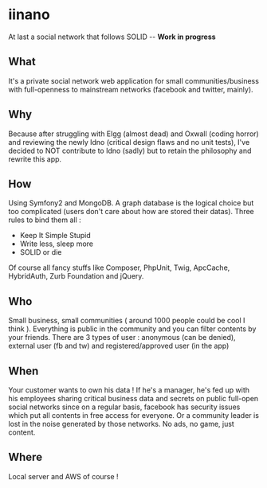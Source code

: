 # iinano
At last a social network that follows SOLID -- **Work in progress**

## What
It's a private social network web application for small communities/business
with full-openness to mainstream networks (facebook and twitter, mainly).

## Why
Because after struggling with Elgg (almost dead) and Oxwall (coding horror) and 
reviewing the newly Idno (critical design flaws and no unit tests), 
I've decided to NOT contribute to Idno (sadly) but to retain the philosophy 
and rewrite this app.

## How
Using Symfony2 and MongoDB. A graph database is 
the logical choice but too complicated (users don't care about how are stored their
datas). Three rules to bind them all :

* Keep It Simple Stupid
* Write less, sleep more
* SOLID or die

Of course all fancy stuffs like Composer, PhpUnit, Twig, ApcCache, HybridAuth,
Zurb Foundation and jQuery.

## Who
Small business, small communities ( around 1000 people could be cool I think ).
Everything is public in the community and you can filter contents by your friends.
There are 3 types of user : anonymous (can be denied), external user (fb and tw)
and registered/approved user (in the app)

## When
Your customer wants to own his data ! If he's a manager, he's fed up 
with his employees sharing critical business data and secrets 
on public full-open social networks since on a regular basis, facebook
has security issues which put all contents in free access for everyone. Or a community
leader is lost in the noise generated by those networks. No ads, no game, just content.

## Where
Local server and AWS of course !
